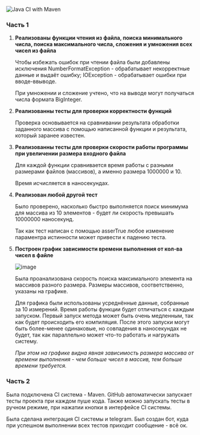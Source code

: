 ![Java CI with Maven](https://github.com/Salarionhell/TZ2/actions/workflows/maven.yml/badge.svg)

### Часть 1

1) **Реализованы функции чтения из файла, поиска минимального числа, поиска максимального числа, сложения и умножения всех чисел из файла**
   
   Чтобы избежать ошибок при чтении файла были добавлены исключения NumberFormatException - обрабатывает некорректные данные и выдаёт ошибку; IOException - обрабатывает ошибки при вводе-ввыводе.
   
   При умножении и сложение учтено, что на выводе могут получаться числа формата BigInteger.
   
2) **Реализованны тесты для проверки корректности функций**
   
   Проверка основывается на сравнивании результата обработки заданного массива с помощью написанной функции и результата, который заранее известен.
   
3) **Реализованны тесты для проверки скорости работы программы при увеличении размера входного файла**
   
   Для каждой функции сравнивается время работы с разными размерами файлов (массивов), а именно размера 1000000 и 10.
   
   Время исчисляется в наносекундах.
   
4) **Реализован любой другой тест**
   
   Было проверено, насколько быстро выполняется поиск минимума для массива из 10 элементов - будет ли скорость превышать 10000000 наносекунд.

   Так как тест написан с помощью asserTrue любое изменение параментра истинности может привести к падению теста.
   
6) **Построен график зависимости времени выполнения от кол-ва чисел в файле**
   
   ![image](https://github.com/Salarionhell/TZ2/assets/150520413/036f9497-81ad-44c1-9e3d-57639a2ff547)

   Была проанализована скорость поиска максимального элемента на массивов разного размера. Размеры массивов, соответственно, указаны на графике.
   
   Для графика были использованы усреднённые данные, собранные за 10 измерений. Время работы функции будет отличаться с каждым запуском. Первый запуск метода может быть очень медленным, так как будет
   происходить его компиляция. После этого запуски могут быть более-менее одинаковые, но совпадения в наносекундах не будет, так как параллельно может что-то работать и нагружать систему.
   
   *При этом на графике видна явная зависимость размера массива от времени выполнения - чем больше чисел в массив, тем больше времени требуется.*

### Часть 2

   Была подключена CI система - Maven. GitHub автоматически запускает тесты проекта при каждом пуше кода. Также можно запускать тесты в ручном режиме, при нажатии кнопки в интерфейсе CI системы.

   Была сделана интеграция CI системы и telegram. Был создан бот, куда при успешном выполнении всех тестов приходит сообщение - всё ок.

   
